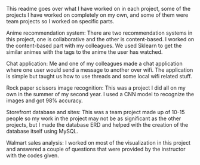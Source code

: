 This readme goes over what I have worked on in each project, some of the projects I have worked on completely on my own, and some of them were team projects so I worked on specific parts.

Anime recommendation system:
There are two recommendation systems in this project, one is collaborative and the other is content-based. I worked on the content-based part with my colleagues. We used Sklearn to get the similar animes with the tags to the anime the user has watched.

Chat application:
Me and one of my colleagues made a chat application where one user would send a message to another over wifi. The application is simple but taught us how to use threads and some local wifi related stuff.

Rock paper scissors image recognition:
This was a project I did all on my own in the summer of my second year. I used a CNN model to recognize the images and got 98% accuracy.

Storefront database and sites:
This was a team project made up of 10-15 people so my work in the project may not be as significant as the other projects, but I made the database ERD and helped with the creation of the database itself using MySQL.

Walmart sales analysis:
I worked on most of the visualization in this project and answered a couple of questions that were provided by the instructor with the codes given.
